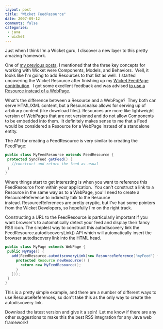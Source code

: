```yaml
---
layout: post
title: "Wicket FeedResource"
date: 2007-09-12
comments: false
categories:
 - java
 - wicket
---
```


Just when I think I'm a Wicket guru, I discover a new layer to this pretty amazing framework.



One of [my previous posts](http://www.jroller.com/wireframe/entry/from_components_to_behaviors), I mentioned that the three key concepts for working with Wicket were Components, Models, and Behaviors.  Well, it looks like I'm going to add Resources to that list as well.  I started uncovering the Wicket Resource after finishing up my [Wicket FeedPage contribution](http://www.jroller.com/wireframe/entry/wicket_and_rss_feeds).  I got some excellent feedback and was advised [to use a Resource instead of a WebPage](http://www.jroller.com/wireframe/entry/wicket_feedpage).



What's the difference between a Resource and a WebPage?  They both can serve HTML/XML content, but a Resourcealso allows for serving up of arbitrary content (like download files). Resources are more like lightweight version of WebPages that are not versioned and do not allow Components to be embedded into them.  It definitely makes sense to me that a Feed would be considered a Resource for a WebPage instead of a standalone entity.



The API for creating a FeedResource is very similar to creating the FeedPage:


```java
public class MyFeedResource extends FeedResource {
 protected SyndFeed getFeed() {
   //construct and return the feed as usual
 }
}

```



Where things start to get interesting is when you want to reference this FeedResource from within your application.  You can't construct a link to a Resource in the same way as to a WebPage, you'll need to create a ResourceReference to indirectly talk to the Resource instead. ResourceReferences are pretty cryptic, but I've had some pointers from the Wicket Developers, so hopefully I'm on the right track.



Constructing a URL to the FeedResource is particularly important if you want browser's to automatically detect your feed and display their fancy RSS icon. The simplest way to construct this autodiscovery link the FeedResource.autodiscoveryLink() API which will automatically insert the browser autodiscovery link into the HTML head.



```java
public class MyPage extends WebPage {
 public MyPage() {
   add(FeedResource.autodiscoveryLink(new ResourceReference("myFeed") {
     protected Resource newResource() {
       return new MyFeedResource();
     }
   }));
 }
}
```



This is a pretty simple example, and there are a number of different ways to use ResourceReferences, so don't take this as the only way to create the autodiscovery link.



Download the latest version and give it a spin!  Let me know if there are any other suggestions to make this the best RSS integration for any Java web framework!

